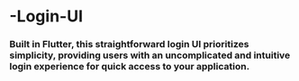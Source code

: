 # -Login-UI

### Built in Flutter, this straightforward login UI prioritizes simplicity, providing users with an uncomplicated and intuitive login experience for quick access to your application.
